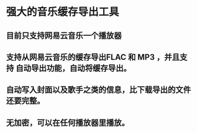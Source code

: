 # 强大的音乐缓存导出工具
## 目前只支持网易云音乐一个播放器
## 支持从网易云音乐的缓存导出FLAC 和 MP3 ，并且支持 自动导出功能，自动将缓存导出。
## 自动写入封面以及歌手之类的信息，比下载导出的文件还要完整。
## 无加密，可以在任何播放器里播放。